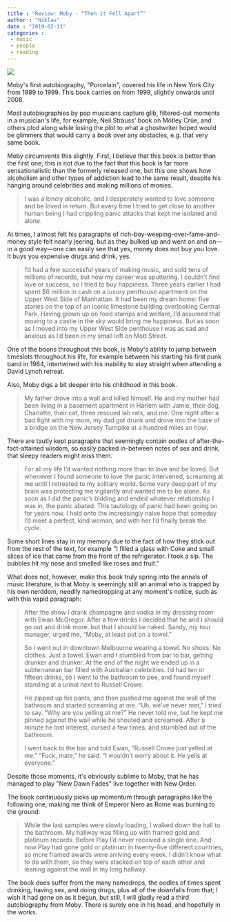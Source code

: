 ```yaml
---
title : "Review: Moby - “Then it Fell Apart”"
author : "Niklas"
date : "2019-02-11"
categories : 
 - music
 - people
 - reading
---
```


![](https://niklasblog.com/wp-content/cover157543-large.jpg)

Moby's first autobiography, "Porcelain", covered his life in New York City from 1989 to 1999. This book carries on from 1999, slightly onwards until 2008.

Most autobiographies by pop musicians capture glib, filtered-out moments in a musician's life, for example, Neil Strauss' book on Mötley Crüe, and others plod along while losing the plot to what a ghostwriter hoped would be glimmers that would carry a book over any obstacles, e.g. that very same book.

Moby circumvents this slightly. First, I believe that this book is better than the first one; this is not due to the fact that this book is far more sensationalistic than the formerly released one, but this one shows how alcoholism and other types of addiction lead to the same result, despite his hanging around celebrities and making millions of monies.

> I was a lonely alcoholic, and I desperately wanted to love someone and be loved in return. But every time I tried to get close to another human being I had crippling panic attacks that kept me isolated and alone.

At times, I almost felt his paragraphs of rich-boy-weeping-over-fame-and-money style felt nearly jeering, but as they bulked up and went on and on—in a good way—one can easily see that yes, money does not buy you love. It buys you expensive drugs and drink, yes.

> I’d had a few successful years of making music, and sold tens of millions of records, but now my career was sputtering. I couldn’t find love or success, so I tried to buy happiness. Three years earlier I had spent $6 million in cash on a luxury penthouse apartment on the Upper West Side of Manhattan. It had been my dream home: five stories on the top of an iconic limestone building overlooking Central Park. Having grown up on food stamps and welfare, I’d assumed that moving to a castle in the sky would bring me happiness. But as soon as I moved into my Upper West Side penthouse I was as sad and anxious as I’d been in my small loft on Mott Street.

One of the boons throughout this book, is Moby's ability to jump between timeslots throughout his life, for example between his starting his first punk band in 1984, intertwined with his inability to stay straight when attending a David Lynch retreat.

Also, Moby digs a bit deeper into his childhood in this book.

> My father drove into a wall and killed himself. He and my mother had been living in a basement apartment in Harlem with Jamie, their dog, Charlotte, their cat, three rescued lab rats, and me. One night after a bad fight with my mom, my dad got drunk and drove into the base of a bridge on the New Jersey Turnpike at a hundred miles an hour.

There are tautly kept paragraphs that seemingly contain oodles of after-the-fact-attained wisdom, so easily packed in-between notes of sex and drink, that sleepy readers might miss them.

> For all my life I’d wanted nothing more than to love and be loved. But whenever I found someone to love the panic intervened, screaming at me until I retreated to my solitary world. Some very deep part of my brain was protecting me vigilantly and wanted me to be alone. As soon as I did the panic’s bidding and ended whatever relationship I was in, the panic abated. This tautology of panic had been going on for years now. I held onto the increasingly naive hope that someday I’d meet a perfect, kind woman, and with her I’d finally break the cycle.

Some short lines stay in my memory due to the fact of how they stick out from the rest of the text, for example "I filled a glass with Coke and small slices of ice that came from the front of the refrigerator. I took a sip. The bubbles hit my nose and smelled like roses and fruit."

What does not, however, make this book truly spring into the annals of music literature, is that Moby is seemingly still an animal who is trapped by his own nerddom, needily namedropping at any moment's notice, such as with this vapid paragraph:

> After the show I drank champagne and vodka in my dressing room with Ewan McGregor. After a few drinks I decided that he and I should go out and drink more, but that I should be naked. Sandy, my tour manager, urged me, “Moby, at least put on a towel.”
> 
> So I went out in downtown Melbourne wearing a towel. No shoes. No clothes. Just a towel. Ewan and I stumbled from bar to bar, getting drunker and drunker. At the end of the night we ended up in a subterranean bar filled with Australian celebrities. I’d had ten or fifteen drinks, so I went to the bathroom to pee, and found myself standing at a urinal next to Russell Crowe.
> 
> He zipped up his pants, and then pushed me against the wall of the bathroom and started screaming at me. “Uh, we’ve never met,” I tried to say. “Why are you yelling at me?” He never told me, but he kept me pinned against the wall while he shouted and screamed. After a minute he lost interest, cursed a few times, and stumbled out of the bathroom.
> 
> I went back to the bar and told Ewan, “Russell Crowe just yelled at me.” “Fuck, mate,” he said. “I wouldn’t worry about it. He yells at everyone.”

Despite those moments, it's obviously sublime to Moby, that he has managed to play "New Dawn Fades" live together with New Order.

The book continuously picks up momentum through paragraphs like the following one, making me think of Emperor Nero as Rome was burning to the ground:

> While the last samples were slowly loading, I walked down the hall to the bathroom. My hallway was filling up with framed gold and platinum records. Before Play I’d never received a single one. And now Play had gone gold or platinum in twenty-five different countries, so more framed awards were arriving every week. I didn’t know what to do with them, so they were stacked on top of each other and leaning against the wall in my long hallway.

The book does suffer from the many namedrops, the oodles of times spent drinking, having sex, and doing drugs, plus all of the downfalls from that; I wish it had gone on as it begun, but still, I will gladly read a third autobiography from Moby. There is surely one in his head, and hopefully in the works.
